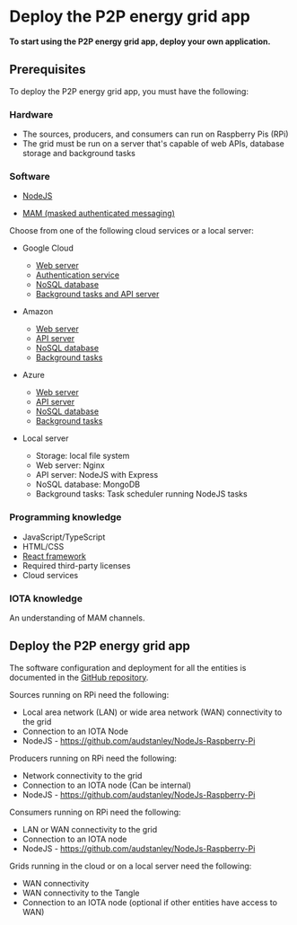 # Deploy the P2P energy grid app

**To start using the P2P energy grid app, deploy your own application.**

## Prerequisites

To deploy the P2P energy grid app, you must have the following:

### Hardware

* The sources, producers, and consumers can run on Raspberry Pis (RPi)
* The grid must be run on a server that's capable of web APIs, database storage and background tasks

### Software

* [NodeJS](https://nodejs.org/)

* [MAM (masked authenticated messaging)](https://github.com/iotaledger/mam.client.js)

Choose from one of the following cloud services or a local server:

* Google Cloud
    * [Web server](https://firebase.google.com/docs/hosting/)
    * [Authentication service](https://firebase.google.com/docs/auth/)
    * [NoSQL database](https://firebase.google.com/docs/firestore/)
    * [Background tasks and API server](https://firebase.google.com/docs/functions/)

* Amazon
    * [Web server](https://aws.amazon.com/s3/)
    * [API server](https://aws.amazon.com/api-gateway/)
    * [NoSQL database](https://aws.amazon.com/dynamodb/)
    * [Background tasks](https://aws.amazon.com/lambda/)

* Azure
    * [Web server](https://azure.microsoft.com/en-us/services/storage/)
    * [API server](https://azure.microsoft.com/en-us/services/app-service/)
    * [NoSQL database](https://azure.microsoft.com/en-us/services/cosmos-db/)
    * [Background tasks](https://azure.microsoft.com/en-us/services/functions/)

* Local server
    * Storage: local file system
    * Web server: Nginx
    * API server: NodeJS with Express
    * NoSQL database: MongoDB
    * Background tasks: Task scheduler running NodeJS tasks

### Programming knowledge

* JavaScript/TypeScript
* HTML/CSS
* [React framework](https://github.com/facebook/create-react-app)
* Required third-party licenses
* Cloud services

### IOTA knowledge

An understanding of MAM channels.

## Deploy the P2P energy grid app

The software configuration and deployment for all the entities is documented in the [GitHub repository](https://github.com/iotaledger/p2p-energy-poc).

Sources running on RPi need the following:
* Local area network (LAN) or wide area network (WAN) connectivity to the grid
* Connection to an IOTA Node
* NodeJS - https://github.com/audstanley/NodeJs-Raspberry-Pi

Producers running on RPi need the following:
* Network connectivity to the grid
* Connection to an IOTA node (Can be internal)
* NodeJS - https://github.com/audstanley/NodeJs-Raspberry-Pi

Consumers running on RPi need the following:
* LAN or WAN connectivity to the grid
* Connection to an IOTA node
* NodeJS - https://github.com/audstanley/NodeJs-Raspberry-Pi

Grids running in the cloud or on a local server need the following:
* WAN connectivity
* WAN connectivity to the Tangle
* Connection to an IOTA node (optional if other entities have access to WAN)